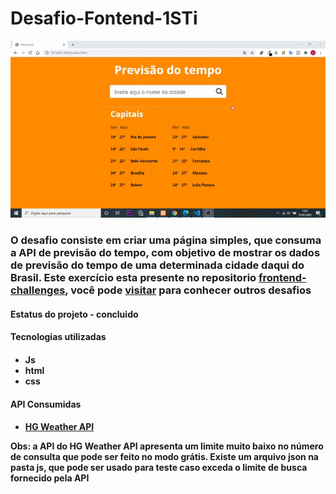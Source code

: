 <h1>
    <a>Desafio-Fontend-1STi</a>
</h1>
<p>
    <img src="img/img-demo.gif"/>
</p>

<h3>
    O desafio consiste em criar uma página simples, que consuma a API de previsão do tempo, com objetivo de mostrar os dados de previsão do tempo de uma determinada cidade daqui do Brasil. Este exercício esta presente no repositorio
    <a href="https://github.com/felipefialho/frontend-challenges">frontend-challenges</a>, você pode <a href="https://github.com/felipefialho/frontend-challenges"> visitar</a> para conhecer outros desafios
</h3>
<h4>Estatus do projeto - concluido<h4>
<h4>Tecnologias utilizadas<h4>
<ul>
    <li>Js</li>
    <li>html</li>
    <li>css</li>
</ul>
<h4>API Consumidas<h4>
<ul>
    <li>
        <a href="https://hgbrasil.com/status/weather"> 
            HG Weather API
        </a>
    </li>
</ul>
<p> Obs: a API do HG Weather API apresenta um limite muito baixo no número de consulta que pode ser feito no modo grátis. Existe um arquivo json na pasta  js, que pode ser usado para teste caso exceda o limite de busca fornecido pela API </p>